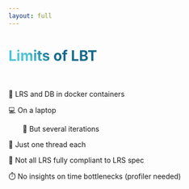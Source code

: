 ```yaml
---
layout: full
---
```


<style>
h1 {
  background-color: #2B90B6;
  background-image: linear-gradient(45deg, #4EC5D4 10%, #146b8c 20%);
  background-size: 100%;
  -webkit-background-clip: text;
  -moz-background-clip: text;
  -webkit-text-fill-color: transparent;
  -moz-text-fill-color: transparent;
}
</style>

# Limits of LBT
 
<br>

🐳 LRS and DB in docker containers

💻 On a laptop

&emsp;&emsp;🔁 But several iterations

🧵 Just one thread each

📜 Not all LRS fully compliant to LRS spec

⏱️ No insights on time bottlenecks (profiler needed)